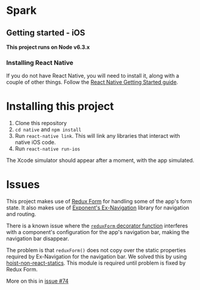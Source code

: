 # Spark

## Getting started - iOS

**This project runs on Node v6.3.x**

### Installing React Native
If you do not have React Native, you will need to install it, along with a couple of other things.  Follow the [React Native Getting Started guide](https://facebook.github.io/react-native/docs/getting-started.html#content).


# Installing this project
1. Clone this repository
2. `cd native` and `npm install`
3. Run `react-native link`. This will link any libraries that interact with native iOS code.
4. Run `react-native run-ios`

The Xcode simulator should appear after a moment, with the app simulated.

# Issues
This project makes use of [Redux Form](http://redux-form.com/6.4.3/) for handling some of the app's form state.  It also makes use of [Exponent's Ex-Navigation](https://github.com/exponent/ex-navigation) library for navigation and routing.

There is a known issue where the [`reduxForm` decorator function](http://redux-form.com/6.4.3/docs/api/ReduxForm.md/) interferes with a component's configuration for the app's navigation bar, making the navigation bar disappear.

The problem is that `reduxForm()` does not copy over the static properties required by Ex-Navigation for the navigation bar.  We solved this by using [hoist-non-react-statics](https://github.com/mridgway/hoist-non-react-statics).  This module is required until problem is fixed by Redux Form.

More on this in [issue #74](https://github.com/DRDD2016/native/issues/74)
